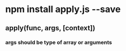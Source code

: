 # npm install apply.js --save

## apply(func, args, [context])

### args should be type of array or arguments

